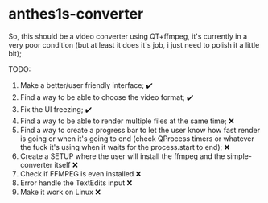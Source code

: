 # anthes1s-converter

So, this should be a video converter using QT+ffmpeg, it's currently in a very poor condition (but at least it does it's job, i just need to polish it a little bit);

TODO:
1. Make a better/user friendly interface; ✔️
2. Find a way to be able to choose the video format; ✔️
3. Fix the UI freezing; ✔️
4. Find a way to be able to render multiple files at the same time; ❌
5. Find a way to create a progress bar to let the user know how fast render is going or when it's going to end (check QProcess timers or whatever the fuck it's using when it waits for the process.start to end); ❌
6. Create a SETUP where the user will install the ffmpeg and the simple-converter itself ❌
7. Check if FFMPEG is even installed ❌
8. Error handle the TextEdits input ❌
9. Make it work on Linux ❌
   
